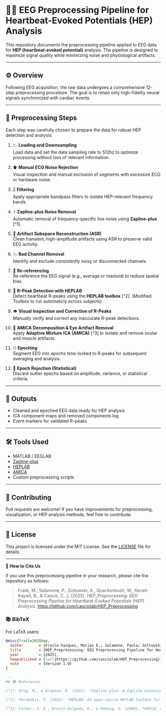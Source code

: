 # 🧠💓 EEG Preprocessing Pipeline for Heartbeat-Evoked Potentials (HEP) Analysis

This repository documents the preprocessing pipeline applied to EEG data for **HEP (heartbeat-evoked potential)** analysis. The pipeline is designed to maximize signal quality while minimizing noise and physiological artifacts.

---

## ⚙️ Overview

Following EEG acquisition, the raw data undergoes a comprehensive 12-step preprocessing procedure. The goal is to retain only high-fidelity neural signals synchronized with cardiac events.

---

## 🔬 Preprocessing Steps

Each step was carefully chosen to prepare the data for robust HEP detection and analysis:

1. 📉 **Loading and Downsampling**  
   Load data and set the data sampling rate to 512hz to optimize processing without loss of relevant information.

2. 🫀 **Manual ECG Noise Rejection**  
   Visual inspection and manual exclusion of segments with excessive ECG or hardware noise.

3. 🎚 **Filtering**  
   Apply appropriate bandpass filters to isolate HEP-relevant frequency bands.

4. ⚡ **Zapline-plus Noise Removal**  
   Automatic removal of frequency-specific line noise using **Zapline-plus** [^1].

5. 🧼 **Artifact Subspace Reconstruction (ASR)**  
   Clean transient, high-amplitude artifacts using ASR to preserve valid EEG activity.

6. 📉 **Bad Channel Removal**  
   Identify and exclude consistently noisy or disconnected channels.

7. 🔌 **Re-referencing**  
   Re-reference the EEG signal (e.g., average or mastoid) to reduce spatial bias.

8. 💓 **R-Peak Detection with HEPLAB**  
   Detect heartbeat R-peaks using the **HEPLAB toolbox** [^2]. (Modified Toolbox to run automaticly across subjects)

9. 👁 **Visual Inspection and Correction of R-Peaks**  
   Manually verify and correct any inaccurate R-peak detections.

10. 🧠 **AMICA Decomposition & Eye Artifact Removal**  
    Apply **Adaptive Mixture ICA (AMICA)** [^3] to isolate and remove ocular and muscle artifacts.

11. ⏱ **Epoching**  
    Segment EEG into epochs time-locked to R-peaks for subsequent averaging and analysis.

12. 🧹 **Epoch Rejection (Statistical)**  
    Discard outlier epochs based on amplitude, variance, or statistical criteria.

---

## 📁 Outputs

- Cleaned and epoched EEG data ready for HEP analysis  
- ICA component maps and removed components log  
- Event markers for validated R-peaks

---

## 🛠 Tools Used

- MATLAB / EEGLAB  
- [Zapline-plus](https://github.com/methlabUZH/zapline-plus)  
- [HEPLAB](https://github.com/perakakis/HEPLAB)  
- [AMICA](https://sccn.ucsd.edu/~jason/amicaweb.html)  
- Custom preprocessing scripts

---

## 🤝 Contributing

Pull requests are welcome! If you have improvements for preprocessing, visualization, or HEP analysis methods, feel free to contribute.

---

## 📄 License

This project is licensed under the MIT License. See the [LICENSE](LICENSE) file for details.

---

📌 **How to Cite Us**

If you use this preprocessing pipeline in your research, please cite the repository as follows:

> Fraile, M., Salamone, P., Zoltowski, A., Quackenbush, W., Keceli-Kaysili, B., & Cascio, C. J. (2025). *HEP_Preprocessing: EEG Preprocessing Pipeline for Heartbeat-Evoked Potentials (HEP) Analysis*. https://github.com/casciolab/HEP_Preprocessing

### 📚 BibTeX

For LaTeX users:

```bibtex
@misc{fraile2025hep,
  author       = {Fraile-Vazquez, Matias E.; Salamone, Paula; Zoltowski, Alisa; Quackenbush, William; Keceli-Kaysili, Bahar; Cascio, Carissa J.},
  title        = {HEP_Preprocessing: EEG Preprocessing Pipeline for Heartbeat-Evoked Potentials (HEP) Analysis},
  year         = {2025},
  howpublished = {\url{https://github.com/casciolab/HEP_Preprocessing}},
  note         = {Version 1.0}
}

---
## 📚 References

[^1]: Klug, M., & Gramann, K. (2021). *Zapline-plus: A Zapline extension for automatic and adaptive removal of frequency-specific noise artifacts in EEG data*. [DOI / Link]

[^2]: Perakakis, P. (2022). *HEPLAB: An open-source MATLAB toolbox for heartbeat-evoked potential analysis*. Available at: [https://github.com/perakakis/HEPLAB](https://github.com/perakakis/HEPLAB)

[^3]: Palmer, J. A., Kreutz-Delgado, K., & Makeig, S. (2008). *AMICA: An adaptive mixture of independent component analyzers with shared components*. [DOI / Link]

